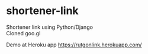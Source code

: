 # shortener-link
Shortener link using Python/Django  
Cloned goo.gl

Demo at Heroku app https://rutgonlink.herokuapp.com/
